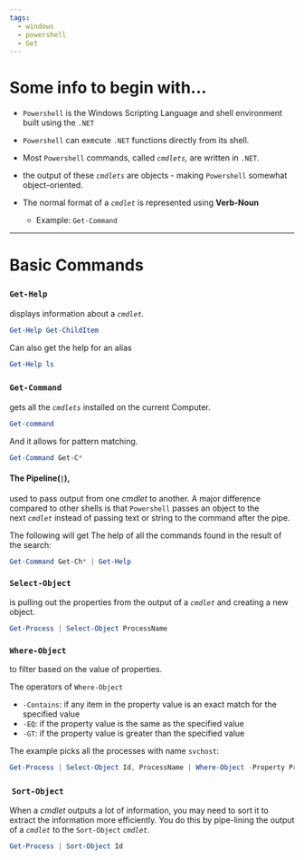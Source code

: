 ```yaml
---
tags:
  - windows
  - powershell
  - Get
---
```


# Some info to begin with...

- `Powershell` is the Windows Scripting Language and shell environment built using the `.NET`

- `Powershell` can execute `.NET` functions directly from its shell.

- Most `Powershell` commands, called _`cmdlets`,_ are written in `.NET`.

- the output of these _`cmdlets`_ are objects - making `Powershell` somewhat object-oriented.

- The normal format of a _`cmdlet`_ is represented using **Verb-Noun**
  - Example: `Get-Command`

---

# Basic Commands

### `Get-Help` 

displays information about a _`cmdlet`._
```powershell
Get-Help Get-ChildItem
```

Can also get the help for an alias
```powershell
Get-Help ls
```


### `Get-Command` 

gets all the _`cmdlets`_ installed on the current Computer.
```powershell
Get-command
```

And it allows for pattern matching.
```powershell
Get-Command Get-C* 
```

#### The Pipeline(`|`),
used to pass output from one _cmdlet_ to another. A major difference compared to other shells is that `Powershell` passes an object to the next _`cmdlet`_ instead of passing text or string to the command after the pipe.

The following will get The help of all the commands found in the result of the search:
```powershell
Get-Command Get-Ch* | Get-Help
```

### `Select-Object`

is pulling out the properties from the output of a _`cmdlet`_ and creating a new object.
```powershell
Get-Process | Select-Object ProcessName
```

### `Where-Object`

to filter based on the value of properties.

The operators of `Where-Object`
- `-Contains`: if any item in the property value is an exact match for the specified value
- `-EQ`: if the property value is the same as the specified value
- `-GT`: if the property value is greater than the specified value

The example picks all the processes with name `svchost`:
```powershell
Get-Process | Select-Object Id, ProcessName | Where-Object -Property ProcessName -eq svchost
```

###  `Sort-Object`

When a _cmdlet_ outputs a lot of information, you may need to sort it to extract the information more efficiently. You do this by pipe-lining the output of a _`cmdlet`_ to the `Sort-Object` _`cmdlet`_.

```powershell
Get-Process | Sort-Object Id
```